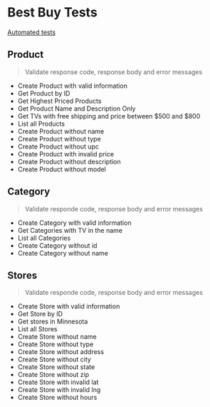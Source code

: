 # Best Buy Tests

[Automated tests](https://github.com/maristn/mariana-santana/tree/master/bestbuy_n26_test)

## Product

> Validate response code, response body and error messages

- Create Product with valid information
- Get Product by ID
- Get Highest Priced Products
- Get Product Name and Description Only
- Get TVs with free shipping and price between $500 and $800
- List all Products
- Create Product without name
- Create Product without type
- Create Product without upc
- Create Product with invalid price
- Create Product without description
- Create Product without model


## Category

> Validate responde code, response body and error messages

- Create Category with valid information
- Get Categories with TV in the name
- List all Categories
- Create Category without id
- Create Category without name


## Stores

> Validate responde code, response body and error messages

- Create Store with valid information
- Get Store by ID
- Get stores in Minnesota
- List all Stores
- Create Store without name
- Create Store without type
- Create Store without address
- Create Store without city
- Create Store without state
- Create Store without zip
- Create Store with invalid lat
- Create Store with invalid lng
- Create Store without hours
